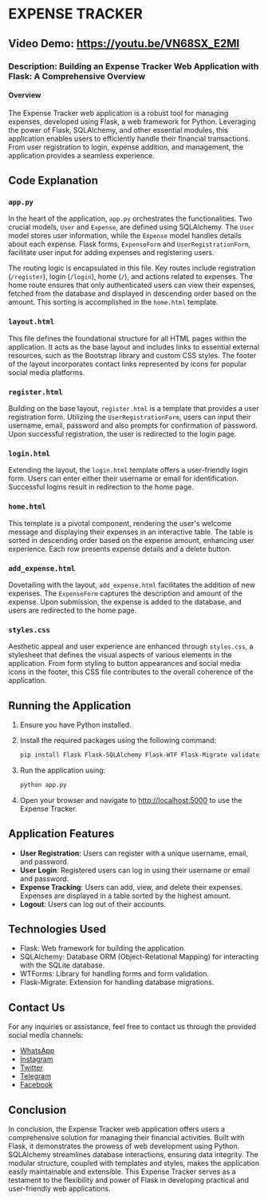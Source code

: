 # EXPENSE TRACKER

## Video Demo:  <https://youtu.be/VN68SX_E2MI>

### Description: Building an Expense Tracker Web Application with Flask: A Comprehensive Overview

#### Overview

The Expense Tracker web application is a robust tool for managing expenses, developed using Flask, a web framework for Python. Leveraging the power of Flask, SQLAlchemy, and other essential modules, this application enables users to efficiently handle their financial transactions. From user registration to login, expense addition, and management, the application provides a seamless experience.

## Code Explanation

### `app.py`

In the heart of the application, `app.py` orchestrates the functionalities. Two crucial models, `User` and `Expense`, are defined using SQLAlchemy. The `User` model stores user information, while the `Expense` model handles details about each expense. Flask forms, `ExpenseForm` and `UserRegistrationForm`, facilitate user input for adding expenses and registering users.

The routing logic is encapsulated in this file. Key routes include registration (`/register`), login (`/login`), home (`/`), and actions related to expenses. The home route ensures that only authenticated users can view their expenses, fetched from the database and displayed in descending order based on the amount. This sorting is accomplished in the `home.html` template.

### `layout.html`

This file defines the foundational structure for all HTML pages within the application. It acts as the base layout and includes links to essential external resources, such as the Bootstrap library and custom CSS styles. The footer of the layout incorporates contact links represented by icons for popular social media platforms.

### `register.html`

Building on the base layout, `register.html` is a template that provides a user registration form. Utilizing the `UserRegistrationForm`, users can input their username, email, password and also prompts for confirmation of password. Upon successful registration, the user is redirected to the login page.

### `login.html`

Extending the layout, the `login.html` template offers a user-friendly login form. Users can enter either their username or email for identification. Successful logins result in redirection to the home page.

### `home.html`

This template is a pivotal component, rendering the user's welcome message and displaying their expenses in an interactive table. The table is sorted in descending order based on the expense amount, enhancing user experience. Each row presents expense details and a delete button.

### `add_expense.html`

Dovetailing with the layout, `add_expense.html` facilitates the addition of new expenses. The `ExpenseForm` captures the description and amount of the expense. Upon submission, the expense is added to the database, and users are redirected to the home page.

### `styles.css`

Aesthetic appeal and user experience are enhanced through `styles.css`, a stylesheet that defines the visual aspects of various elements in the application. From form styling to button appearances and social media icons in the footer, this CSS file contributes to the overall coherence of the application.

## Running the Application

1. Ensure you have Python installed.
2. Install the required packages using the following command:

    ```bash
    pip install Flask Flask-SQLAlchemy Flask-WTF Flask-Migrate validate_email_address Werkzeug
    ```

3. Run the application using:

    ```bash
    python app.py
    ```

4. Open your browser and navigate to [http://localhost:5000](http://localhost:5000) to use the Expense Tracker.

## Application Features

- **User Registration**: Users can register with a unique username, email, and password.
- **User Login**: Registered users can log in using their username or email and password.
- **Expense Tracking**: Users can add, view, and delete their expenses. Expenses are displayed in a table sorted by the highest amount.
- **Logout**: Users can log out of their accounts.

## Technologies Used

- Flask: Web framework for building the application.
- SQLAlchemy: Database ORM (Object-Relational Mapping) for interacting with the SQLite database.
- WTForms: Library for handling forms and form validation.
- Flask-Migrate: Extension for handling database migrations.

## Contact Us

For any inquiries or assistance, feel free to contact us through the provided social media channels:

- [WhatsApp](https://wa.link/jwlows)
- [Instagram](https://www.instagram.com/chris_4lyf?igsh=MTFpdjRjcnZnYnZqaQ==)
- [Twitter](https://x.com/Chris_4lyf?t=DdRa5uuD9h-NoPPs0BTpHA&s=09)
- [Telegram](https://t.me/Chris_4lyf)
- [Facebook](https://www.facebook.com/itz.drsmart.3)

## Conclusion

In conclusion, the Expense Tracker web application offers users a comprehensive solution for managing their financial  activities. Built with Flask, it demonstrates the prowess of web development using Python. SQLAlchemy streamlines database interactions, ensuring data integrity. The modular structure, coupled with templates and styles, makes the application easily maintainable and extensible. This Expense Tracker serves as a testament to the flexibility and power of Flask in developing practical and user-friendly web applications.
